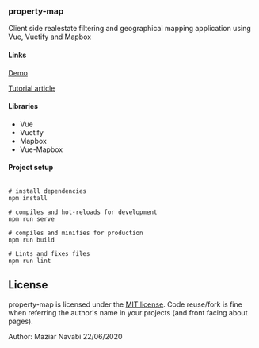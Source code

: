 ### property-map 
Client side realestate filtering and geographical mapping application using Vue, Vuetify and Mapbox

#### Links

<a href="http://Property-Map.cosmicapp1.co" target="_blank">Demo</a>

<a href="./article/article.md" target="_blank">Tutorial article</a>

#### Libraries

* Vue
* Vuetify
* Mapbox
* Vue-Mapbox

#### Project setup

```

# install dependencies
npm install

# compiles and hot-reloads for development
npm run serve

# compiles and minifies for production
npm run build

# Lints and fixes files
npm run lint
```

## License

property-map is licensed under the [MIT license](https://opensource.org/licenses/MIT).
Code reuse/fork is fine when referring the author's name in your projects (and front facing about pages).
 
Author:
Maziar Navabi
22/06/2020

```
